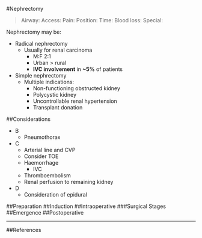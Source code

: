 #Nephrectomy

>Airway: 
>Access: 
>Pain: 
>Position:
>Time: 
>Blood loss:
>Special:

Nephrectomy may be:
* Radical nephrectomy
	* Usually for renal carcinoma
		* M:F 2:1
		* Urban > rural
		* **IVC involvement** in **~5%** of patients
* Simple nephrectomy  
	* Multiple indications:
		* Non-functioning obstructed kidney
		* Polycystic kidney
		* Uncontrollable renal hypertension
		* Transplant donation


##Considerations
* B
	* Pneumothorax
* C
	* Arterial line and CVP
	* Consider TOE
	* Haemorrhage
		* IVC
	* Thromboembolism
	* Renal perfusion to remaining kidney
* D
	* Consideration of epidural


##Preparation
##Induction
##Intraoperative
###Surgical Stages
##Emergence
##Postoperative

---
##References